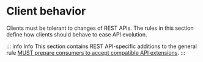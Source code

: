 # Client behavior

Clients must be tolerant to changes of REST APIs.
The rules in this section define how clients should behave to ease API evolution.

::: info Info
This section contains REST API-specific additions to the general rule [MUST prepare consumers to accept compatible API extensions](/guidelines/r000029).
:::
